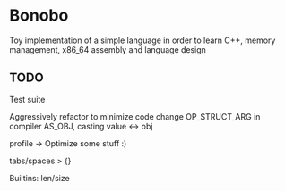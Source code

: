 # Bonobo

Toy implementation of a simple language in order to learn C++, memory management, x86_64 assembly and language design

## TODO

Test suite

Aggressively refactor to minimize code 
    change OP_STRUCT_ARG in compiler
    AS_OBJ, casting value <-> obj

profile -> Optimize some stuff :)

tabs/spaces > {}

Builtins:
    len/size

